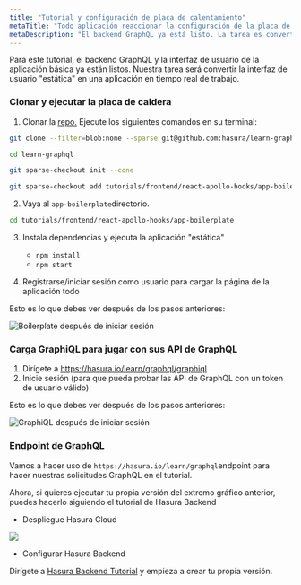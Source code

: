 ```yaml
---
title: "Tutorial y configuración de placa de calentamiento"
metaTitle: "Todo aplicación reaccionar la configuración de la placa de caldera | GraphQL React Apollo Hooks Tutorial"
metaDescription: "El backend GraphQL ya está listo. La tarea es convertir la interfaz de usuario estática en una aplicación en tiempo real en React.js"
---
```


Para este tutorial, el backend GraphQL y la interfaz de usuario de la aplicación básica ya están listos. Nuestra tarea será convertir la interfaz de usuario "estática" en una aplicación en tiempo real de trabajo.

### Clonar y ejecutar la placa de caldera

1. Clonar la [repo.](https://github.com/hasura/learn-graphql) Ejecute los siguientes comandos en su terminal:

```bash
git clone --filter=blob:none --sparse git@github.com:hasura/learn-graphql.git

cd learn-graphql

git sparse-checkout init --cone

git sparse-checkout add tutorials/frontend/react-apollo-hooks/app-boilerplate
```

2. Vaya al `app-boilerplate`directorio.

```bash
cd tutorials/frontend/react-apollo-hooks/app-boilerplate
```

3. Instala dependencias y ejecuta la aplicación "estática"
   - `npm install`
   - `npm start`

4. Registrarse/iniciar sesión como usuario para cargar la página de la aplicación todo

Esto es lo que debes ver después de los pasos anteriores:

![Boilerplate después de iniciar sesión](https://graphql-engine-cdn.hasura.io/learn-hasura/assets/graphql-react/boilerplate-after-login.png)

### Carga GraphiQL para jugar con sus API de GraphQL

1. Dirígete a https://hasura.io/learn/graphql/graphiql
2. Inicie sesión (para que pueda probar las API de GraphQL con un token de usuario válido)

Esto es lo que debes ver después de los pasos anteriores:

![GraphiQL después de iniciar sesión](https://graphql-engine-cdn.hasura.io/learn-hasura/assets/graphql-react/graphiql-after-login.png)

### Endpoint de GraphQL

Vamos a hacer uso de `https://hasura.io/learn/graphql`endpoint para hacer nuestras solicitudes GraphQL en el tutorial.

Ahora, si quieres ejecutar tu propia versión del extremo gráfico anterior, puedes hacerlo siguiendo el tutorial de Hasura Backend

- Despliegue Hasura Cloud

<a href="https://cloud.hasura.io/?pg=learn-react&plcmt=body&tech=default" target="_blank"><img src="https://graphql-engine-cdn.hasura.io/assets/main-site/deploy-hasura-cloud.png" /></a>

- Configurar Hasura Backend

Dirígete a [Hasura Backend Tutorial](https://hasura.io/learn/graphql/hasura/setup/#hasuraconsole) y empieza a crear tu propia versión.
